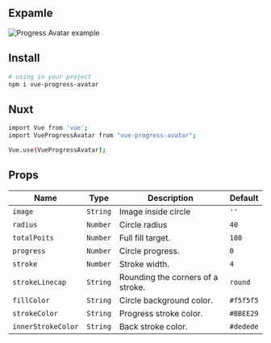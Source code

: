## Expamle
![Progress Avatar example](https://raw.githubusercontent.com/hostovich/vue-progress-avatar/master/img/vue-progress-avatar.gif)

## Install

```sh
# using in your project
npm i vue-progress-avatar
```

## Nuxt

```sh
import Vue from 'vue';
import VueProgressAvatar from "vue-progress-avatar";

Vue.use(VueProgressAvatar);
```

## Props

| Name            | Type            | Description                                | Default                      |
| --------------- | --------------- | ------------------------------------------ | ---------------------------- |
| `image`         | `String`        | Image inside circle   | `''` |
| `radius`        | `Number`        | Circle radius | `40` |
| `totalPoits`    | `Number`        | Full fill target. | `100` |
| `progress`      | `Number`        | Circle progress. | `0` |
| `stroke`        | `Number`        | Stroke width. | `4` |
| `strokeLinecap` | `String`        | Rounding the corners of a stroke. | `round` |
| `fillColor`     | `String`        | Circle background color. | `#f5f5f5` |
| `strokeColor`   | `String`        | Progress stroke color. | `#BBEE29` |
| `innerStrokeColor` | `String`     | Back stroke color. | `#dedede` |
